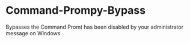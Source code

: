# Command-Prompy-Bypass

Bypasses the Command Promt has been disabled by your administrator message on Windows

